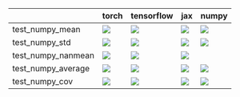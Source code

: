|                    | torch                                                                                                                                                                                  | tensorflow                                                                                                                                                                         | jax                                                                                                                                                                                | numpy                                                                                                                                                                              |
|:-------------------|:---------------------------------------------------------------------------------------------------------------------------------------------------------------------------------------|:-----------------------------------------------------------------------------------------------------------------------------------------------------------------------------------|:-----------------------------------------------------------------------------------------------------------------------------------------------------------------------------------|:-----------------------------------------------------------------------------------------------------------------------------------------------------------------------------------|
| test_numpy_mean    | <a href="https://github.com/unifyai/ivy/actions/runs/3650705478/jobs/6167074984" rel="noopener noreferrer" target="_blank"><img src=https://img.shields.io/badge/-success-success></a> | <a href="https://github.com/unifyai/ivy/actions/runs/3738985881/jobs/6345719637" rel="noopener noreferrer" target="_blank"><img src=https://img.shields.io/badge/-failure-red></a> | <a href="https://github.com/unifyai/ivy/actions/runs/3702402900/jobs/6272680004" rel="noopener noreferrer" target="_blank"><img src=https://img.shields.io/badge/-failure-red></a> | <a href="https://github.com/unifyai/ivy/actions/runs/3702402900/jobs/6272677690" rel="noopener noreferrer" target="_blank"><img src=https://img.shields.io/badge/-failure-red></a> |
| test_numpy_std     | <a href="https://github.com/unifyai/ivy/actions/runs/3590622733" rel="noopener noreferrer" target="_blank"><img src=https://img.shields.io/badge/-failure-red></a>                     | <a href="https://github.com/unifyai/ivy/actions/runs/3729737239/jobs/6325984616" rel="noopener noreferrer" target="_blank"><img src=https://img.shields.io/badge/-failure-red></a> | <a href="https://github.com/unifyai/ivy/actions/runs/3590622733" rel="noopener noreferrer" target="_blank"><img src=https://img.shields.io/badge/-failure-red></a>                 | <a href="https://github.com/unifyai/ivy/actions/runs/3731008677/jobs/6328725286" rel="noopener noreferrer" target="_blank"><img src=https://img.shields.io/badge/-failure-red></a> |
| test_numpy_nanmean | <a href="https://github.com/unifyai/ivy/actions/runs/3738985881/jobs/6345715922" rel="noopener noreferrer" target="_blank"><img src=https://img.shields.io/badge/-failure-red></a>     | <a href="https://github.com/unifyai/ivy/actions/runs/3738985881/jobs/6345717736" rel="noopener noreferrer" target="_blank"><img src=https://img.shields.io/badge/-failure-red></a> | <a href="null" rel="noopener noreferrer" target="_blank"><img src=https://img.shields.io/badge/-failure-red></a>                                                                   |                                                                                                                                                                                    |
| test_numpy_average | <a href="https://github.com/unifyai/ivy/actions/runs/3733260853/jobs/6333855942" rel="noopener noreferrer" target="_blank"><img src=https://img.shields.io/badge/-failure-red></a>     | <a href="https://github.com/unifyai/ivy/actions/runs/3733260853/jobs/6333865932" rel="noopener noreferrer" target="_blank"><img src=https://img.shields.io/badge/-failure-red></a> | <a href="https://github.com/unifyai/ivy/actions/runs/3733260853/jobs/6333863243" rel="noopener noreferrer" target="_blank"><img src=https://img.shields.io/badge/-failure-red></a> | <a href="https://github.com/unifyai/ivy/actions/runs/3733260853/jobs/6333873895" rel="noopener noreferrer" target="_blank"><img src=https://img.shields.io/badge/-failure-red></a> |
| test_numpy_cov     | <a href="https://github.com/unifyai/ivy/actions/runs/3738579161/jobs/6344826049" rel="noopener noreferrer" target="_blank"><img src=https://img.shields.io/badge/-failure-red></a>     | <a href="https://github.com/unifyai/ivy/actions/runs/3738579161/jobs/6344826049" rel="noopener noreferrer" target="_blank"><img src=https://img.shields.io/badge/-failure-red></a> | <a href="https://github.com/unifyai/ivy/actions/runs/3738579161/jobs/6344826049" rel="noopener noreferrer" target="_blank"><img src=https://img.shields.io/badge/-failure-red></a> | <a href="https://github.com/unifyai/ivy/actions/runs/3738579161/jobs/6344826049" rel="noopener noreferrer" target="_blank"><img src=https://img.shields.io/badge/-failure-red></a> |